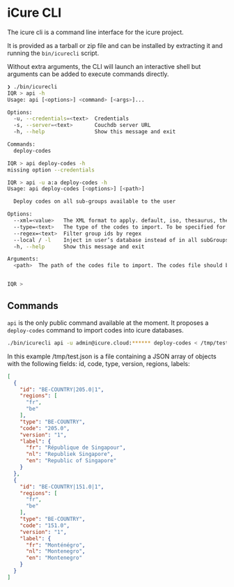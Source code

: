 # iCure CLI

The icure cli is a command line interface for the icure project.

It is provided as a tarball or zip file and can be installed by extracting it and running the `bin/icurecli` script.

Without extra arguments, the CLI will launch an interactive shell but arguments can be added to execute commands directly.

```bash
❯ ./bin/icurecli
IQR > api -h
Usage: api [<options>] <command> [<args>]...

Options:
  -u, --credentials=<text>  Credentials
  -s, --server=<text>       Couchdb server URL
  -h, --help                Show this message and exit

Commands:
  deploy-codes

IQR > api deploy-codes -h
missing option --credentials

IQR > api -u a:a deploy-codes -h
Usage: api deploy-codes [<options>] [<path>]

  Deploy codes on all sub-groups available to the user

Options:
  --xml=<value>   The XML format to apply. default, iso, thesaurus, thesaurusProc are supported
  --type=<text>   The type of the codes to import. To be specified for XML files when the type cannot be deduced from the name of the file or when the cxml is pushed from the standard input.
  --regex=<text>  Filter group ids by regex
  --local / -l    Inject in user’s database instead of in all subGroups
  -h, --help      Show this message and exit

Arguments:
  <path>  The path of the codes file to import. The codes file should be a JSON file with an array of objects with the following fields: id, code, type, version, regions, labels. XML files of diverse formats are supported if the --xml flag is present


IQR > 
```

## Commands

`api` is the only public command available at the moment. It proposes a `deploy-codes` command to import codes into icure databases.

```bash
./bin/icurecli api -u admin@icure.cloud:****** deploy-codes < /tmp/test.json
```

In this example /tmp/test.json is a file containing a JSON array of objects with the following fields: id, code, type, version, regions, labels:

```json
[
  {
    "id": "BE-COUNTRY|205.0|1",
    "regions": [
      "fr",
      "be"
    ],
    "type": "BE-COUNTRY",
    "code": "205.0",
    "version": "1",
    "label": {
      "fr": "République de Singapour",
      "nl": "Republiek Singapore",
      "en": "Republic of Singapore"
    }
  },
  {
    "id": "BE-COUNTRY|151.0|1",
    "regions": [
      "fr",
      "be"
    ],
    "type": "BE-COUNTRY",
    "code": "151.0",
    "version": "1",
    "label": {
      "fr": "Monténégro",
      "nl": "Montenegro",
      "en": "Montenegro"
    }
  }
]
```



